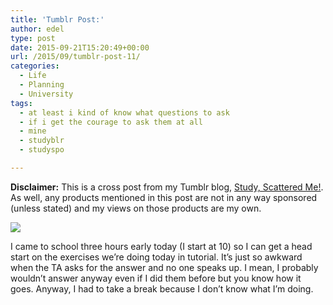 ```yaml
---
title: 'Tumblr Post:'
author: edel
type: post
date: 2015-09-21T15:20:49+00:00
url: /2015/09/tumblr-post-11/
categories:
  - Life
  - Planning
  - University
tags:
  - at least i kind of know what questions to ask
  - if i get the courage to ask them at all
  - mine
  - studyblr
  - studyspo

---
```

**Disclaimer:** This is a cross post from my Tumblr blog, [Study, Scattered Me!][1]. As well, any products mentioned in this post are not in any way sponsored (unless stated) and my views on those products are my own.

![][2]

I came to school three hours early today (I start at 10) so I can get a head start on the exercises we’re doing today in tutorial. It’s just so awkward when the TA asks for the answer and no one speaks up. I mean, I probably wouldn’t answer anyway even if I did them before but you know how it goes. Anyway, I had to take a break because I don’t know what I’m doing.

<ol class="footnote">
</ol>

 [1]: http://ift.tt/1WuOkm4
 [2]: http://ift.tt/1JkUNFL